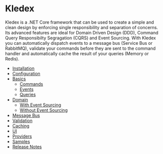 # Kledex

Kledex is a .NET Core framework that can be used to create a simple and clean design by enforcing single responsibility and separation of concerns.
Its advanced features are ideal for Domain Driven Design (DDD), Command Query Responsibilty Segragation (CQRS) and Event Sourcing.
With Kledex you can automatically dispatch events to a message bus (Service Bus or RabbitMQ), validate your commands before they are sent to the command handler and automatically cache the result of your queries (Memory or Redis).

- [Installation](Installation)
- [Configuration](Configuration)
- [Basics](Basics)
   - [Commands](Commands)
   - [Events](Events)
   - [Queries](Queries)
- [Domain](Domain)
   - [With Event Sourcing](With-Event-Sourcing)
   - [Without Event Sourcing](Without-Event-Sourcing)
- [Message Bus](Message-Bus)
- [Validation](Validation)
- [Caching](Caching)
- [UI](UI)
- [Providers](Providers)
- [Samples](Samples)
- [Release Notes](Release-Notes)